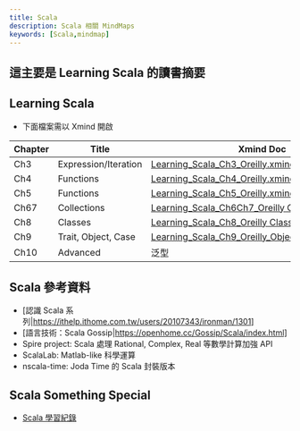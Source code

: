 ```yaml
---
title: Scala
description: Scala 相關 MindMaps
keywords: [Scala,mindmap]
---
```


## 這主要是 Learning Scala 的讀書摘要

## Learning Scala
* 下面檔案需以 Xmind 開啟

| Chapter | Title | Xmind Doc | Date |
| ---- | ---- | ---- | ---- |
| Ch3| Expression/Iteration| [Learning_Scala_Ch3_Oreilly.xmind](https://drive.google.com/file/d/1VWCH86XzmxkuRWEj6pnyZyi9mlgFNNWU/view?usp=drive_link) | 2018/11/19 |
| Ch4| Functions | [Learning_Scala_Ch4_Oreilly.xmind](https://drive.google.com/file/d/1UXtluPLRxWXWYn6lc160boixOLG88z23/view?usp=drive_link)| 2018/11/19 |
| Ch5| Functions | [Learning_Scala_Ch5_Oreilly.xmind](https://drive.google.com/file/d/1Q_St7Oh5oFS5zZ26ZMgLBCJTaG53Q6Zi/view?usp=drive_link)| 2018/11/19 |
| Ch67| Collections| [Learning_Scala_Ch6Ch7_Oreilly Collection.xmind](https://drive.google.com/file/d/1IJ8ade1Hgd0cnvSUOVy8nCVAlSmn-S89/view?usp=drive_link)| 2018/11/19 |
| Ch8| Classes | [Learning_Scala_Ch8_Oreilly Class.xmind](https://drive.google.com/file/d/12uKySKqEm4fqxcbJJqYwt8NKHThpysOV/view?usp=drive_link)| 2019/02/19 |
| Ch9| Trait, Object, Case | [Learning_Scala_Ch9_Oreilly_Object_Case_Trait.xmind](https://drive.google.com/file/d/1AetDN3WSCh2JAeyHQbI7f8I4YRQ8CN2Y/view?usp=drive_link) |2019/03/12 |
| Ch10| Advanced  | 泛型 | |

## Scala 參考資料
* [認識 Scala 系列|https://ithelp.ithome.com.tw/users/20107343/ironman/1301]
* [語言技術：Scala Gossip|https://openhome.cc/Gossip/Scala/index.html]
* Spire project: Scala 處理 Rational, Complex, Real 等數學計算加強 API
* ScalaLab: Matlab-like 科學運算
* nscala-time: Joda Time 的 Scala 封裝版本

## Scala Something Special
* [Scala 學習紀錄](./Scala_Something_Special)
